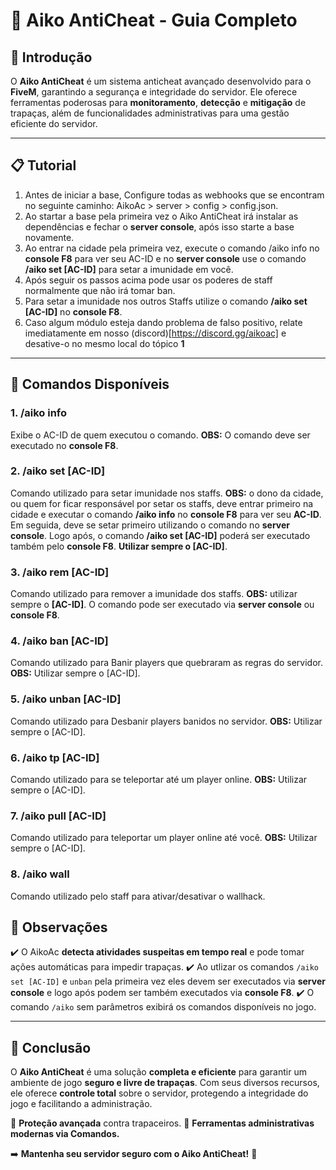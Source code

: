 # 📌 Aiko AntiCheat - Guia Completo

## 🚀 Introdução

O **Aiko AntiCheat** é um sistema anticheat avançado desenvolvido para o **FiveM**, garantindo a segurança e integridade do servidor. Ele oferece ferramentas poderosas para **monitoramento**, **detecção** e **mitigação** de trapaças, além de funcionalidades administrativas para uma gestão eficiente do servidor.

---

## 📋 Tutorial

1. Antes de iniciar a base, Configure todas as webhooks que se encontram no seguinte caminho: AikoAc > server > config > config.json.
2. Ao startar a base pela primeira vez o Aiko AntiCheat irá instalar as dependências e fechar o **server console**, após isso starte a base novamente.
3. Ao entrar na cidade pela primeira vez, execute o comando /aiko info no **console F8** para ver seu AC-ID e no **server console** use o comando **/aiko set [AC-ID]** para setar a imunidade em você.
4. Após seguir os passos acima pode usar os poderes de staff normalmente que não irá tomar ban.
5. Para setar a imunidade nos outros Staffs utilize o comando **/aiko set [AC-ID]** no **console F8**.
6. Caso algum módulo esteja dando problema de falso positivo, relate imediatamente em nosso (discord)[https://discord.gg/aikoac] e desative-o no mesmo local do tópico **1**
---

## 🔹 Comandos Disponíveis

### 1. **/aiko info**

Exibe o AC-ID de quem executou o comando. **OBS:** O comando deve ser executado no **console F8**.

### 2. **/aiko set [AC-ID]**

Comando utilizado para setar imunidade nos staffs. **OBS:** o dono da cidade, ou quem for ficar responsável por setar os staffs, deve entrar primeiro na cidade e executar o comando **/aiko info** no **console F8** para ver seu **AC-ID**. Em seguida, deve se setar primeiro utilizando o comando no **server console**. Logo após, o comando **/aiko set \[AC-ID]** poderá ser executado também pelo **console F8**. **Utilizar sempre o \[AC-ID]**.

### 3. **/aiko rem [AC-ID]**

Comando utilizado para remover a imunidade dos staffs. **OBS:** utilizar sempre o **\[AC-ID]**. O comando pode ser executado via **server console** ou **console F8**.

### 4. **/aiko ban [AC-ID]**

Comando utilizado para Banir players que quebraram as regras do servidor. **OBS:** Utilizar sempre o [AC-ID].

### 5. **/aiko unban [AC-ID]**

Comando utilizado para Desbanir players banidos no servidor. **OBS:** Utilizar sempre o [AC-ID].

### 6. **/aiko tp [AC-ID]**

Comando utilizado para se teleportar até um player online. **OBS:** Utilizar sempre o [AC-ID].

### 7. **/aiko pull [AC-ID]**

Comando utilizado para teleportar um player online até você. **OBS:** Utilizar sempre o [AC-ID].

### 8. **/aiko wall**

Comando utilizado pelo staff para ativar/desativar o wallhack.

## 📌 Observações

✔️ O AikoAc **detecta atividades suspeitas em tempo real** e pode tomar ações automáticas para impedir trapaças.
✔️ Ao utlizar os comandos `/aiko set [AC-ID]` e `unban` pela primeira vez eles devem ser executados via **server console** e logo após podem ser também executados via **console F8**.
✔️ O comando `/aiko` sem parâmetros exibirá os comandos disponíveis no jogo.

---

## 🎯 Conclusão

O **Aiko AntiCheat** é uma solução **completa e eficiente** para garantir um ambiente de jogo **seguro e livre de trapaças**. Com seus diversos recursos, ele oferece **controle total** sobre o servidor, protegendo a integridade do jogo e facilitando a administração.

🔹 **Proteção avançada** contra trapaceiros.
🔹 **Ferramentas administrativas modernas via Comandos.**

➡️ **Mantenha seu servidor seguro com o Aiko AntiCheat!** 🚀
